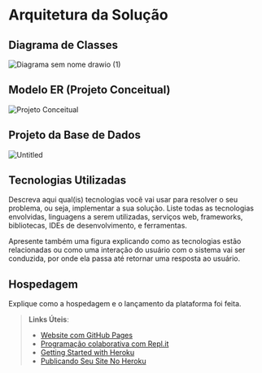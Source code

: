 # Arquitetura da Solução

## Diagrama de Classes

![Diagrama sem nome drawio (1)](https://github.com/user-attachments/assets/d72e0b0a-731f-498c-ac34-b823fcc992ab)

## Modelo ER (Projeto Conceitual)

![Projeto Conceitual](https://github.com/user-attachments/assets/f44e82e6-a0c7-48dc-bc46-cd2e96106d4a)

## Projeto da Base de Dados

![Untitled](https://github.com/user-attachments/assets/77a508b0-cdc8-4988-8fc0-e6d4f191b531)


## Tecnologias Utilizadas

Descreva aqui qual(is) tecnologias você vai usar para resolver o seu problema, ou seja, implementar a sua solução. Liste todas as tecnologias envolvidas, linguagens a serem utilizadas, serviços web, frameworks, bibliotecas, IDEs de desenvolvimento, e ferramentas.

Apresente também uma figura explicando como as tecnologias estão relacionadas ou como uma interação do usuário com o sistema vai ser conduzida, por onde ela passa até retornar uma resposta ao usuário.

## Hospedagem

Explique como a hospedagem e o lançamento da plataforma foi feita.

> **Links Úteis**:
>
> - [Website com GitHub Pages](https://pages.github.com/)
> - [Programação colaborativa com Repl.it](https://repl.it/)
> - [Getting Started with Heroku](https://devcenter.heroku.com/start)
> - [Publicando Seu Site No Heroku](http://pythonclub.com.br/publicando-seu-hello-world-no-heroku.html)

